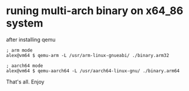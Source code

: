 # runing multi-arch binary on x64_86 system

after installing qemu 

```
; arm mode
alex@vm64 $ qemu-arm -L /usr/arm-linux-gnueabi/ ./binary.arm32

; aarch64 mode
alex@vm64 $ qemu-aarch64 -L /usr/aarch64-linux-gnu/ ./binary.arm64
```

That's all. Enjoy
